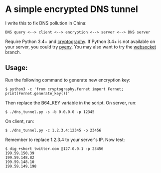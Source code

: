 # A simple encrypted DNS tunnel

I write this to fix DNS pollution in China:

~~~~~~~~
DNS query <--> client <--> encryption <--> server <--> DNS server
~~~~~~~~

Require Python 3.4+ and [cryptography](https://cryptography.io/en/latest/). If Python 3.4+ is not available on your server, you could try [pyenv](https://github.com/yyuu/pyenv). You may also want to try the [websocket](https://github.com/radaiming/DNS_Tunnel/tree/websocket) branch.

## Usage:
Run the following command to generate new encryption key:

~~~~~~~~
$ python3 -c 'from cryptography.fernet import Fernet; print(Fernet.generate_key())'
~~~~~~~~

Then replace the B64_KEY variable in the script. On server, run:

~~~~~~~~
$ ./dns_tunnel.py -s -b 0.0.0.0 -p 12345
~~~~~~~~

On client, run:

~~~~~~~~
$ ./dns_tunnel.py -c 1.2.3.4:12345 -p 23456
~~~~~~~~

Remember to replace 1.2.3.4 to your server's IP. Now test:

~~~~~~~~
$ dig +short twitter.com @127.0.0.1 -p 23456
199.59.150.39
199.59.148.82
199.59.148.10
199.59.149.198
~~~~~~~~
